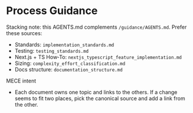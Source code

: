 # Process Guidance

Stacking note: this AGENTS.md complements `/guidance/AGENTS.md`. Prefer these sources:

- Standards: `implementation_standards.md`
- Testing: `testing_standards.md`
- Next.js + TS How‑To: `nextjs_typescript_feature_implementation.md`
- Sizing: `complexity_effort_classification.md`
- Docs structure: `documentation_structure.md`

MECE intent

- Each document owns one topic and links to the others. If a change seems to fit two places, pick the canonical source and add a link from the other.
